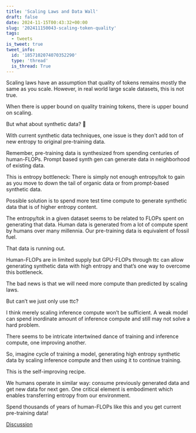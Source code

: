 ```yaml
---
title: 'Scaling Laws and Data Wall'
draft: false
date: 2024-11-15T00:43:32+00:00
slug: '202411150043-scaling-token-quality'
tags:
  - tweets
is_tweet: true
tweet_info:
  id: '1857102074070352290'
  type: 'thread'
  is_thread: True
---
```




Scaling laws have an assumption that quality of tokens remains mostly the same as you scale. However, in real world large scale datasets, this is not true.

When there is upper bound on quality training tokens, there is upper bound on scaling.

But what about synthetic data? 🧵

With current synthetic data techniques, one issue is they don’t add ton of new entropy to original pre-training data.

Remember, pre-training data is synthesized from spending centuries of human-FLOPs. Prompt based synth gen can generate data in neighborhood of existing data.

This is entropy bottleneck: There is simply not enough entropy/tok to gain as you move to down the tail of organic data or from prompt-based synthetic data.

Possible solution is to spend more test time compute to generate synthetic data that is of higher entropy content.

The entropy/tok in a given dataset seems to be related to FLOPs spent on generating that data. Human data is generated from a lot of compute spent by humans over many millennia. Our pre-training data is equivalent of fossil fuel.

That data is running out.

Human-FLOPs are in limited supply but GPU-FLOPs through ttc can allow generating synthetic data with high entropy and that’s one way to overcome this bottleneck.

The bad news is that we will need more compute than predicted by scaling laws.

But can’t we just only use ttc?

I think merely scaling inference compute won’t be sufficient. A weak model can spend inordinate amount of inference compute and still may not solve a hard problem.

There seems to be intricate intertwined dance of training and inference compute, one improving another.

So, imagine cycle of training a model, generating high entropy synthetic data by scaling inference compute and then using it to continue training.

This is the self-improving recipe.

We humans operate in similar way: consume previously generated data and get new data for next gen. One critical element is embodiment which enables transferring entropy from our environment.

Spend thousands of years of human-FLOPs like this and you get current pre-training data!

[Discussion](https://x.com/sytelus/status/1857102074070352290)
